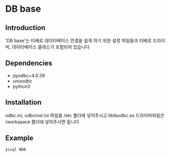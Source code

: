# DB base

## Introduction
'DB base'는 티베로 데이터베이스 연결을 쉽게 하기 위한 설정 파일들과 티베로 드라이버, 데이터베이스 클래스가 포함되어 있습니다

## Dependencies
* pyodbc=4.0.39
* unixodbc
* python3

## Installation
odbc.ini, odbcinst.ini 파일을 /etc 폴더에 넣어주시고 libtbodbc.so 드라이버파일은 /workspace 폴더에 넣어주시면 됩니다

## Example
```console
$isql NDB
```
